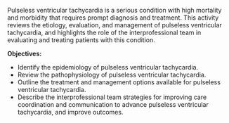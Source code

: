 Pulseless ventricular tachycardia is a serious condition with high mortality and morbidity that requires prompt diagnosis and treatment. This activity reviews the etiology, evaluation, and management of pulseless ventricular tachycardia, and highlights the role of the interprofessional team in evaluating and treating patients with this condition.

**Objectives:**
- Identify the epidemiology of pulseless ventricular tachycardia.
- Review the pathophysiology of pulseless ventricular tachycardia.
- Outline the treatment and management options available for pulseless ventricular tachycardia.
- Describe the interprofessional team strategies for improving care coordination and communication to advance pulseless ventricular tachycardia, and improve outcomes.
